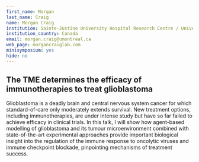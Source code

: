 ```yaml
---
first_name: Morgan
last_name: Craig
name: Morgan Craig
institution: Sainte-Justine University Hospital Research Centre / Université de Montréal
institution_country: Canada
email: morgan.craig@umontreal.ca
web_page: morgancraiglab.com
minisymposium: yes
hide: no
---
```


## The TME determines the efficacy of immunotherapies to treat glioblastoma

Glioblastoma is a deadly brain and central nervous system cancer for which standard-of-care only moderately extends survival. New treatment options, including immunotherapies, are under intense study but have so far failed to achieve efficacy in clinical trials. In this talk, I will show how agent-based modelling of glioblastoma and its tumour microenvironment combined with state-of-the-art experimental approaches provide important biological insight into the regulation of the immune response to oncolytic viruses and immune checkpoint blockade, pinpointing mechanisms of treatment success.


